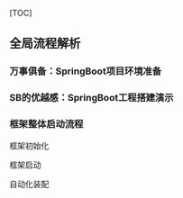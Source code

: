 [TOC]



## 全局流程解析

### 万事俱备：SpringBoot项目环境准备

### SB的优越感：SpringBoot工程搭建演示

### 框架整体启动流程

框架初始化

框架启动

自动化装配